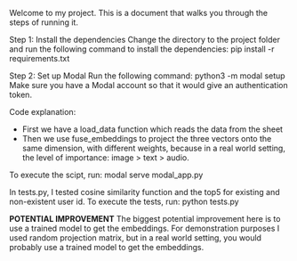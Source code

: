 Welcome to my project. This is a document that walks you through the steps of running it.

Step 1: Install the dependencies
Change the directory to the project folder and run the following command to install the dependencies:
pip install -r requirements.txt

Step 2: Set up Modal
Run the following command:
python3 -m modal setup
Make sure you have a Modal account so that it would give an authentication token.

Code explanation:
- First we have a load_data function which reads the data from the sheet
- Then we use fuse_embeddings to project the three vectors onto the same dimension, with different weights, because in a real world setting, the level of importance: image > text > audio.

To execute the scipt, run:
modal serve modal_app.py

In tests.py, I tested cosine similarity function and the top5 for existing and non-existent user id. To execute the tests, run:
python tests.py


**POTENTIAL IMPROVEMENT**
The biggest potential improvement here is to use a trained model to get the embeddings. For demonstration purposes I used random projection matrix, but in a real world setting, you would probably use a trained model to get the embeddings.